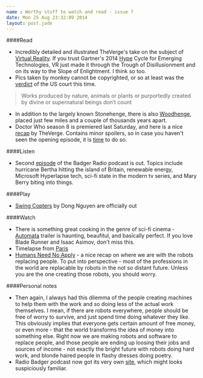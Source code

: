 ```yaml
---
name : Worthy stuff to watch and read - issue 7
date: Mon 25 Aug 23:32:09 2014
layout: post.jade
---
```


####Read

* Incredibly detailed and illustrated TheVerge's take on the subject of [Virtual Reality](http://www.theverge.com/a/virtual-reality/). If you trust Gartner's 2014 [Hype](https://twitter.com/jraitamaa/status/502065295062994944/photo/1) Cycle for Emerging Technologies, VR just made it through the Trough of Disillusionment and on its way to the Slope of Enlightment. I think so too.
* Pics taken by monkey cannot be copyrighted, or so at least was the [verdict](http://www.latimes.com/nation/nationnow/la-na-nn-monkey-selfie-copyright-20140821-story.html) of the US court this time.

>Works produced by nature, animals or plants or purportedly created by divine or supernatural beings don’t count

* In addition to the largely known Stonehenge, there is also [Woodhenge](http://en.wikipedia.org/wiki/Woodhenge), placed just few miles and a couple of thousands years apart.
* Doctor Who season 8 is premiered last Saturday, and here is a nice [recap](http://www.theverge.com/2014/8/25/6062935/doctor-who-series-8-premiere-recap-deep-breath) by TheVerge. Contains minor spoilers, so in case you haven't seen the opening episode, it is [time](http://www.bbc.co.uk/iplayer/episode/p023w9fy/doctor-who-series-8-1-deep-breath) to do so.

####Listen

* Second [episode](http://radiobadger.com/posts/2014-08-24.html) of the Badger Radio podcast is out. Topics include hurricane Bertha hitting the island of Britain, renewable energy, Microsoft Hyperlapse tech, sci-fi state in the modern tv series, and Mary Berry biting into things.

####Play

* [Swing Copters](https://www.youtube.com/watch?v=wuoCeze0B3c) by Dong Nguyen are officially out

####Watch

* There is something great cooking in the genre of sci-fi cinema - [Automata](http://www.imdb.com/video/imdb/vi2069933081/) trailer is haunting, beaufitul, and basically perfect. If you love Blade Runner and Isaac Asimov, don't miss this.
* Timelapse from [Paris](https://vimeo.com/103223164)
* [Humans Need No Apply](https://www.youtube.com/watch?v=7Pq-S557XQU) - a nice recap on where we are with the robots replacing people. To put into perspective - most of the professions in the world are replacable by robots in the not so distant future. Unless you are the one creating those robots, you should worry.

####Personal notes

* Then again, I always had this dilemma of the people creating machines to help them with the work and so doing less of the actual work themselves. I mean, if there are robots everywhere, people should be free of worry to survive, and just spend time doing whatever they like. This obviously implies that everyone gets certain amount of free money, or even more - that the world transforms the idea of money into something else. Right now we are making robots and software to replace people, and those people are ending up loosing their jobs and sources of income - not exactly the bright future with robots doing hard work, and blonde haired people in flashy dresses doing poetry.
* Radio Badger podcast now got its very own [site](http://radiobadger.com/), which might looks suspiciously familiar.

